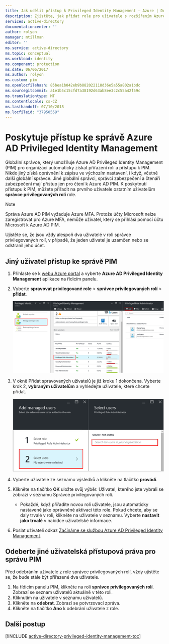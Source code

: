 ```yaml
---
title: Jak udělit přístup k Privileged Identity Management – Azure | Dokumentace Microsoftu
description: Zjistěte, jak přidat role pro uživatele s rozšířením Azure Active Directory Privileged Identity Management, tak můžou spravovat PIM.
services: active-directory
documentationcenter: ''
author: rolyon
manager: mtillman
editor: ''
ms.service: active-directory
ms.topic: conceptual
ms.workload: identity
ms.component: protection
ms.date: 06/06/2017
ms.author: rolyon
ms.custom: pim
ms.openlocfilehash: 85bea1b042eb9b882022118d36e5a55a802a1bdc
ms.sourcegitcommit: a1e1b5c15cfd7a38192d63ab8ee3c2c55a42f59c
ms.translationtype: MT
ms.contentlocale: cs-CZ
ms.lasthandoff: 07/10/2018
ms.locfileid: "37950559"
---
```

# <a name="giving-access-to-manage-azure-ad-privileged-identity-management"></a>Poskytuje přístup ke správě Azure AD Privileged Identity Management
Globální správce, který umožňuje Azure AD Privileged Identity Management (PIM) pro organizaci automaticky získat přiřazení rolí a přístupu k PIM. Nikdo jiný získá oprávnění k zápisu ve výchozím nastavení, i když, včetně další globální správce. Jiné globální správci, správci zabezpečení a čtenáři zabezpečení mají přístup jen pro čtení k Azure AD PIM. K poskytnutí přístupu k PIM, můžete přiřadit na prvního uživatele ostatním uživatelům **správce privilegovaných rolí** role.

> [!NOTE]
> Správa Azure AD PIM vyžaduje Azure MFA. Protože účty Microsoft nelze zaregistrovat pro Azure MFA, nemůže uživatel, který se přihlásí pomocí účtu Microsoft k Azure AD PIM.
> 
> 

Ujistěte se, že jsou vždy alespoň dva uživatelé v roli správce privilegovaných rolí, v případě, že jeden uživatel je uzamčen nebo se odstranil jeho účet.

## <a name="give-another-user-access-to-manage-pim"></a>Jiný uživatel přístup ke správě PIM
1. Přihlaste se k [webu Azure portal](https://portal.azure.com/) a vyberte **Azure AD Privileged Identity Management** aplikace na řídicím panelu.
2. Vyberte **spravovat privilegované role** > **správce privilegovaných rolí** > **přidat**.
   
    ![Přidat správce privilegovaných rolí – snímek obrazovky](./media/active-directory-privileged-identity-management-how-to-give-access-to-pim/PIM_add_PRA.png)
3. V okně Přidat spravovaných uživatelů je již kroku 1 dokončena. Vyberte krok 2, **vybraným uživatelům** a vyhledejte uživatele, které chcete přidat.
   
    ![Vyberte uživatele – snímek obrazovky](./media/active-directory-privileged-identity-management-how-to-give-access-to-pim/PIM_select_users.png)
4. Vyberte uživatele ze seznamu výsledků a klikněte na tlačítko **provádí**.
5. Klikněte na tlačítko **OK** uložte svůj výběr. Uživatel, kterého jste vybrali se zobrazí v seznamu Správce privilegovaných rolí.
   
   * Pokaždé, když přiřadíte novou roli uživatele, jsou automaticky nastavené jako oprávněné aktivaci této role. Pokud chcete, aby se daly trvalé v roli, klikněte na uživatele v seznamu. Vyberte **nastavit jako trvalé** v nabídce uživatelské informace.
6. Poslat uživateli odkaz [Začínáme se službou Azure AD Privileged Identity Management](active-directory-privileged-identity-management-getting-started.md).

## <a name="remove-another-users-access-rights-for-managing-pim"></a>Odeberte jiné uživatelská přístupová práva pro správu PIM
Před odebráním uživatele z role správce privilegovaných rolí, vždy ujistěte se, že bude stále být přiřazené dva uživatele.

1. Na řídicím panelu PIM, klikněte na roli **správce privilegovaných rolí**.  Zobrazí se seznam uživatelů aktuálně v této roli.
2. Kliknutím na uživatele v seznamu uživatelů.
3. Klikněte na **odebrat**.  Zobrazí se potvrzovací zpráva.
4. Klikněte na tlačítko **Ano** k odebrání uživatele z role.

<!--Every topic should have next steps and links to the next logical set of content to keep the customer engaged-->
## <a name="next-steps"></a>Další postup
[!INCLUDE [active-directory-privileged-identity-management-toc](../../includes/active-directory-privileged-identity-management-toc.md)]
